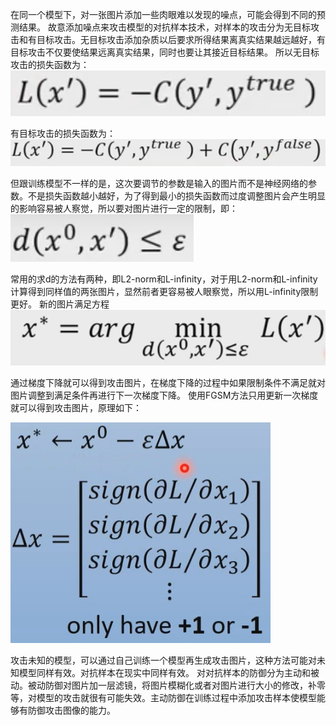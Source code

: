 在同一个模型下，对一张图片添加一些肉眼难以发现的噪点，可能会得到不同的预测结果。
故意添加噪点来攻击模型的对抗样本技术，对样本的攻击分为无目标攻击和有目标攻击。无目标攻击添加杂质以后要求所得结果离真实结果越远越好，有目标攻击不仅要使结果远离真实结果，同时也要让其接近目标结果。
所以无目标攻击的损失函数为：
![](https://github.com/fhdyd/learningblog/blob/gh-pages/images/QQ%E6%88%AA%E5%9B%BE20201017162331.png)

有目标攻击的损失函数为：
![](https://github.com/fhdyd/learningblog/blob/gh-pages/images/QQ%E6%88%AA%E5%9B%BE20201017162426.png)

但跟训练模型不一样的是，这次要调节的参数是输入的图片而不是神经网络的参数。不是损失函数越小越好，为了得到最小的损失函数而过度调整图片会产生明显的影响容易被人察觉，所以要对图片进行一定的限制，即：
![](https://github.com/fhdyd/learningblog/blob/gh-pages/images/QQ%E6%88%AA%E5%9B%BE20201017163844.png)

常用的求d的方法有两种，即L2-norm和L-infinity，对于用L2-norm和L-infinity计算得到同样值的两张图片，显然前者更容易被人眼察觉，所以用L-infinity限制更好。
新的图片满足方程![](https://github.com/fhdyd/learningblog/blob/gh-pages/images/QQ%E6%88%AA%E5%9B%BE20201017165221.png)

通过梯度下降就可以得到攻击图片，在梯度下降的过程中如果限制条件不满足就对图片调整到满足条件再进行下一次梯度下降。
使用FGSM方法只用更新一次梯度就可以得到攻击图片，原理如下：

![](https://github.com/fhdyd/learningblog/blob/gh-pages/images/QQ%E6%88%AA%E5%9B%BE20201017170138.png)

攻击未知的模型，可以通过自己训练一个模型再生成攻击图片，这种方法可能对未知模型同样有效。对抗样本在现实中同样有效。
对对抗样本的防御分为主动和被动。被动防御对图片加一层滤镜，将图片模糊化或者对图片进行大小的修改，补零等，对模型的攻击就很有可能失效。主动防御在训练过程中添加攻击样本使模型能够有防御攻击图像的能力。
